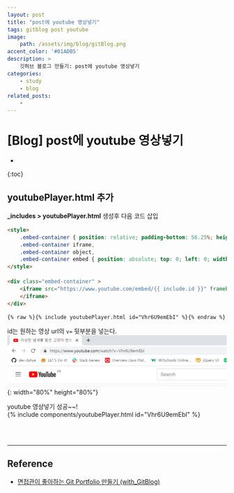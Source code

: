 ```yaml
---
layout: post
title: "post에 youtube 영상넣기"
tags: gitblog post youtube
image: 
    path: /assets/img/blog/gitBlog.png
accent_color: '#01ADB5'
description: >
    깃허브 블로그 만들기: post에 youtube 영상넣기
categories:
    - study
    - blog
related_posts:    
    -    
---
```

# [Blog] post에 youtube 영상넣기
* 
{:toc}

## youtubePlayer.html 추가
**_includes > youtubePlayer.html** 생성후 다음 코드 삽입

```html
<style>
    .embed-container { position: relative; padding-bottom: 56.25%; height: 0; overflow: hidden; max-width: 100%; }
    .embed-container iframe,
    .embed-container object,
    .embed-container embed { position: absolute; top: 0; left: 0; width: 100%; height: 100%; }
</style>

<div class="embed-container" >
    <iframe src="https://www.youtube.com/embed/{{ include.id }}" frameborder="0" allowfullscreen="" onclick="ga('send', 'event', 'post', 'click', 'youtubePlayer');">
    </iframe>
</div>
```

```
{% raw %}{% include youtubePlayer.html id="Vhr6U9emEbI" %}{% endraw %}
```

id는 원하는 영상 url의 `v=` 뒷부분을 넣는다.   
![youtube](/assets/img/blog/youtube1.png){: width="80%" height="80%"}   


youtube 영상넣기 성공~~!   
{% include components/youtubePlayer.html id="Vhr6U9emEbI" %}


<br>
<br>

- - -

## Reference  
- [면접관이 좋아하는 Git Portfolio 만들기 (with_GitBlog)](https://projectlion.io/courses/technology/gitblog)
